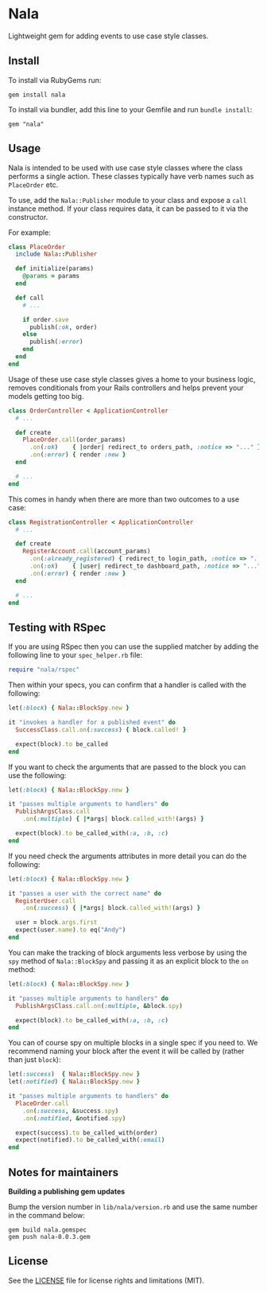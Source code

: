 # Nala

Lightweight gem for adding events to use case style classes.

## Install

To install via RubyGems run:

```
gem install nala
```

To install via bundler, add this line to your Gemfile and run `bundle install`:

```
gem "nala"
```

## Usage

Nala is intended to be used with use case style classes where the class performs
a single action. These classes typically have verb names such as `PlaceOrder`
etc.

To use, add the `Nala::Publisher` module to your class and expose a `call`
instance method. If your class requires data, it can be passed to it via the
constructor.

For example:

```ruby
class PlaceOrder
  include Nala::Publisher

  def initialize(params)
    @params = params
  end

  def call
    # ...

    if order.save
      publish(:ok, order)
    else
      publish(:error)
    end
  end
end
```

Usage of these use case style classes gives a home to your business logic,
removes conditionals from your Rails controllers and helps prevent your models
getting too big.

```ruby
class OrderController < ApplicationController
  # ...

  def create
    PlaceOrder.call(order_params)
      .on(:ok)    { |order| redirect_to orders_path, :notice => "..." }
      .on(:error) { render :new }
  end

  # ...
end
```

This comes in handy when there are more than two outcomes to a use case:

```ruby
class RegistrationController < ApplicationController
  # ...

  def create
    RegisterAccount.call(account_params)
      .on(:already_registered) { redirect_to login_path, :notice => "..." }
      .on(:ok)    { |user| redirect_to dashboard_path, :notice => "..." }
      .on(:error) { render :new }
  end

  # ...
end
```

## Testing with RSpec

If you are using RSpec then you can use the supplied matcher by adding the
following line to your `spec_helper.rb` file:

```ruby
require "nala/rspec"
```

Then within your specs, you can confirm that a handler is called with the
following:

```ruby
let(:block) { Nala::BlockSpy.new }

it "invokes a handler for a published event" do
  SuccessClass.call.on(:success) { block.called! }

  expect(block).to be_called
end
```

If you want to check the arguments that are passed to the block you can use the
following:

```ruby
let(:block) { Nala::BlockSpy.new }

it "passes multiple arguments to handlers" do
  PublishArgsClass.call
    .on(:multiple) { |*args| block.called_with!(args) }

  expect(block).to be_called_with(:a, :b, :c)
end
```

If you need check the arguments attributes in more detail you can do the
following:

```ruby
let(:block) { Nala::BlockSpy.new }

it "passes a user with the correct name" do
  RegisterUser.call
    .on(:success) { |*args| block.called_with!(args) }

  user = block.args.first
  expect(user.name).to eq("Andy")
end
```

You can make the tracking of block arguments less verbose by using the `spy`
method of `Nala::BlockSpy` and passing it as an explicit block to the `on`
method:

```ruby
let(:block) { Nala::BlockSpy.new }

it "passes multiple arguments to handlers" do
  PublishArgsClass.call.on(:multiple, &block.spy)

  expect(block).to be_called_with(:a, :b, :c)
end
```

You can of course spy on multiple blocks in a single spec if you need to. We
recommend naming your block after the event it will be called by (rather than
just `block`):

```ruby
let(:success)  { Nala::BlockSpy.new }
let(:notified) { Nala::BlockSpy.new }

it "passes multiple arguments to handlers" do
  PlaceOrder.call
    .on(:success, &success.spy)
    .on(:notified, &notified.spy)

  expect(success).to be_called_with(order)
  expect(notified).to be_called_with(:email)
end
```

## Notes for maintainers

**Building a publishing gem updates**

Bump the version number in `lib/nala/version.rb` and use the same number in the
command below:

```
gem build nala.gemspec
gem push nala-0.0.3.gem
```

## License

See the [LICENSE](LICENSE.txt) file for license rights and limitations (MIT).
